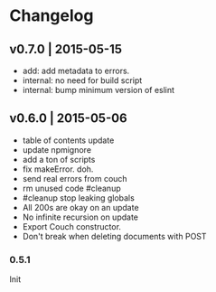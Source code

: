 # Changelog

## v0.7.0 | 2015-05-15
* add: add metadata to errors.
* internal: no need for build script
* internal: bump minimum version of eslint

## v0.6.0 | 2015-05-06
* table of contents update
* update npmignore
* add a ton of scripts
* fix makeError. doh.
* send real errors from couch
* rm unused code #cleanup
* #cleanup stop leaking globals
* All 200s are okay on an update
* No infinite recursion on update
* Export Couch constructor.
* Don't break when deleting documents with POST

### 0.5.1
Init


